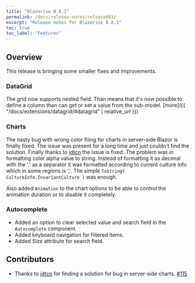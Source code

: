 ```yaml
---
title: "Blazorise 0.8.1"
permalink: /docs/release-notes/release081/
excerpt: "Release notes for Blazorise 0.8.1"
toc: true
toc_label: "Features"
---
```


## Overview

This release is bringing some smaller fixes and improvements.

### DataGrid

The grid now supports nested field. Than means that it's now possible to define a column than can get or set a value from the sub-model. [more]({{ "/docs/extensions/datagrid/#datagrid" | relative_url }})

### Charts

The nasty bug with wrong color filing for charts in server-side Blazor is finally fixed. The issue was present for a long time and just couldn't find the solution. Finally thanks to [jdtcn](https://github.com/jdtcn) the issue is fixed. The problem was in formatting color alpha value to string. Instead of formatting it as decimal with the '.' as a separator it was formatted according to current culture info which in some regions is ','. The simple `ToString( CultureInfo.InvariantCulture )` was enough.

Also added `Animation` to the chart options to be able to control the animation duration or to disable it completely.

### Autocomplete

- Added an option to clear selected value and search field in the `Autocomplete` component.
- Added keyboard navigation for filtered items.
- Added Size attribute for search field.

## Contributors

- Thanks to [jdtcn](https://github.com/jdtcn) for finding a solution for bug in server-side charts. [#115](https://github.com/stsrki/Blazorise/issues/115)